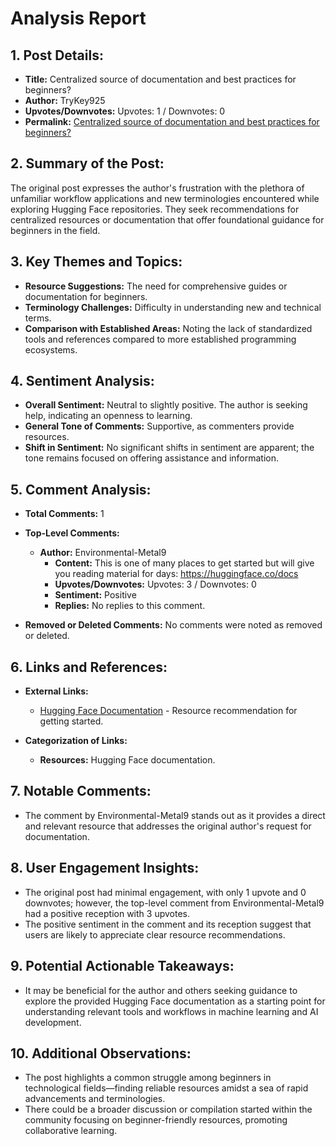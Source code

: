 # Analysis Report

## 1. Post Details:
- **Title:** Centralized source of documentation and best practices for beginners?
- **Author:** TryKey925
- **Upvotes/Downvotes:** Upvotes: 1 / Downvotes: 0
- **Permalink:** [Centralized source of documentation and best practices for beginners?](https://www.reddit.com/r/LocalLLaMA/comments/1hfvvs4/centralized_source_of_documentation_and_best/)

## 2. Summary of the Post:
The original post expresses the author's frustration with the plethora of unfamiliar workflow applications and new terminologies encountered while exploring Hugging Face repositories. They seek recommendations for centralized resources or documentation that offer foundational guidance for beginners in the field.

## 3. Key Themes and Topics:
- **Resource Suggestions:** The need for comprehensive guides or documentation for beginners.
- **Terminology Challenges:** Difficulty in understanding new and technical terms.
- **Comparison with Established Areas:** Noting the lack of standardized tools and references compared to more established programming ecosystems.

## 4. Sentiment Analysis:
- **Overall Sentiment:** Neutral to slightly positive. The author is seeking help, indicating an openness to learning.
- **General Tone of Comments:** Supportive, as commenters provide resources.
- **Shift in Sentiment:** No significant shifts in sentiment are apparent; the tone remains focused on offering assistance and information.

## 5. Comment Analysis:
- **Total Comments:** 1
- **Top-Level Comments:**
  - **Author:** Environmental-Metal9
    - **Content:** This is one of many places to get started but will give you reading material for days: https://huggingface.co/docs
    - **Upvotes/Downvotes:** Upvotes: 3 / Downvotes: 0
    - **Sentiment:** Positive
    - **Replies:** No replies to this comment.

- **Removed or Deleted Comments:** No comments were noted as removed or deleted.

## 6. Links and References:
- **External Links:**
  - [Hugging Face Documentation](https://huggingface.co/docs) - Resource recommendation for getting started.
  
- **Categorization of Links:**
  - **Resources:** Hugging Face documentation.

## 7. Notable Comments:
- The comment by Environmental-Metal9 stands out as it provides a direct and relevant resource that addresses the original author's request for documentation.

## 8. User Engagement Insights:
- The original post had minimal engagement, with only 1 upvote and 0 downvotes; however, the top-level comment from Environmental-Metal9 had a positive reception with 3 upvotes.
- The positive sentiment in the comment and its reception suggest that users are likely to appreciate clear resource recommendations.

## 9. Potential Actionable Takeaways:
- It may be beneficial for the author and others seeking guidance to explore the provided Hugging Face documentation as a starting point for understanding relevant tools and workflows in machine learning and AI development.

## 10. Additional Observations:
- The post highlights a common struggle among beginners in technological fields—finding reliable resources amidst a sea of rapid advancements and terminologies.
- There could be a broader discussion or compilation started within the community focusing on beginner-friendly resources, promoting collaborative learning.